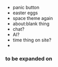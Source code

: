 - panic button
- easter eggs
- space theme again 
- about:blank thing 
- chat?
- AI?
- time thing on site?
- [<!--class="game-type simulator skill pve" and that stuff TODO later-->](https://github.com/nintendoboi2/nintendoboi2.github.io/blob/main/index.html#L312-L313)
### to be expanded on